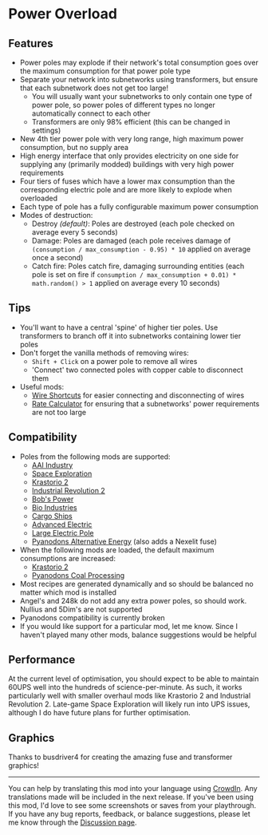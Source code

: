 # Power Overload

## Features
- Power poles may explode if their network's total consumption goes over the maximum consumption for that power pole type
- Separate your network into subnetworks using transformers, but ensure that each subnetwork does not get too large!
    - You will usually want your subnetworks to only contain one type of power pole, so power poles of different types no longer automatically connect to each other
    - Transformers are only 98% efficient (this can be changed in settings)
- New 4th tier power pole with very long range, high maximum power consumption, but no supply area
- High energy interface that only provides electricity on one side for supplying any (primarily modded) buildings with very high power requirements
- Four tiers of fuses which have a lower max consumption than the corresponding electric pole and are more likely to explode when overloaded
- Each type of pole has a fully configurable maximum power consumption
- Modes of destruction:
    - Destroy _(default)_: Poles are destroyed (each pole checked on average every 5 seconds)
    - Damage: Poles are damaged (each pole receives damage of `(consumption / max_consumption - 0.95) * 10` applied on average once a second)
    - Catch fire: Poles catch fire, damaging surrounding entities (each pole is set on fire if `consumption / max_consumption + 0.01) * math.random() > 1` applied on average every 10 seconds)

## Tips
- You'll want to have a central 'spine' of higher tier poles. Use transformers to branch off it into subnetworks containing lower tier poles
- Don't forget the vanilla methods of removing wires:
    - `Shift + Click` on a power pole to remove all wires
    - 'Connect' two connected poles with copper cable to disconnect them
- Useful mods:
    - [Wire Shortcuts](https://mods.factorio.com/mod/WireShortcutshttps://mods.factorio.com/mod/WireShortcuts) for easier connecting and disconnecting of wires
    - [Rate Calculator](https://mods.factorio.com/mod/RateCalculator) for ensuring that a subnetworks' power requirements are not too large

## Compatibility
- Poles from the following mods are supported:
    - [AAI Industry](https://mods.factorio.com/mod/aai-industry)
    - [Space Exploration](https://mods.factorio.com/mod/space-exploration)
    - [Krastorio 2](https://mods.factorio.com/mod/Krastorio2)
    - [Industrial Revolution 2](https://mods.factorio.com/mod/IndustrialRevolution)
    - [Bob's Power](https://mods.factorio.com/mod/bobpower)
    - [Bio Industries](https://mods.factorio.com/mod/Bio_Industries)
    - [Cargo Ships](https://mods.factorio.com/mod/cargo-ships)
    - [Advanced Electric](https://mods.factorio.com/mod/Advanced_Electric)
    - [Large Electric Pole](https://mods.factorio.com/mod/fixLargeElectricPole)
    - [Pyanodons Alternative Energy](https://mods.factorio.com/mod/pyalternativeenergy) (also adds a Nexelit fuse)
- When the following mods are loaded, the default maximum consumptions are increased:
    - [Krastorio 2](https://mods.factorio.com/mod/Krastorio2)
    - [Pyanodons Coal Processing](https://mods.factorio.com/mod/pycoalprocessing)
- Most recipes are generated dynamically and so should be balanced no matter which mod is installed
- Angel's and 248k do not add any extra power poles, so should work. Nullius and 5Dim's are not supported
- Pyanodons compatibility is currently broken
- If you would like support for a particular mod, let me know. Since I haven't played many other mods, balance suggestions would be helpful

## Performance
At the current level of optimisation, you should expect to be able to maintain 60UPS well into the hundreds of science-per-minute.
As such, it works particularly well with smaller overhaul mods like Krastorio 2 and Industrial Revolution 2. Late-game Space Exploration will likely run into UPS issues, although I do have future plans for further optimisation.

## Graphics
Thanks to busdriver4 for creating the amazing fuse and transformer graphics!

---

You can help by translating this mod into your language using [CrowdIn](https://crowdin.com/project/factorio-mods-localization). Any translations made will be included in the next release.
If you've been using this mod, I'd love to see some screenshots or saves from your playthrough.
If you have any bug reports, feedback, or balance suggestions, please let me know through the [Discussion page](https://mods.factorio.com/mod/PowerOverload/discussion).
